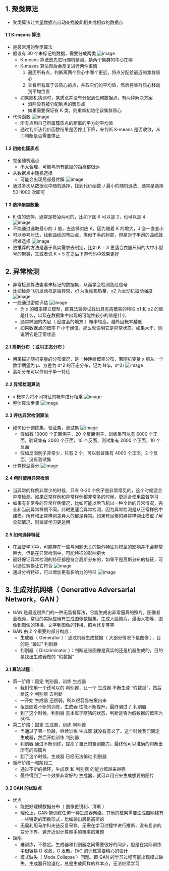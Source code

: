 ## 1. 聚类算法

- 聚类算法让大量数据点自动查找彼此相关或相似的数据点

#### 1.1 K-means 算法

- 是最常用的聚类算法
- 假设有 30 个未标记的数据，需要分成两类
  ![image](https://github.com/jianyi-gronk/jianyi-gronk/assets/95062803/3821c91d-4f95-4cae-a9ad-fe322f6c1e67)
  - K-means 算法首先进行随机猜测，猜两个集群的中心在哪
  - K-means 算法然后会反复进行两件事情
    1. 遍历所有点，判断离两个质心中哪个更近，将点分配给最近的集群质心
    2. 查看所有属于该质心的点，并取它们的平均值，然后将集群质心移动到平均位置
  - 如果随机猜测时，某质点并没有分配到任何数据点，有两种解决方案
    - 消除没有被分配到点的簇质点
    - 如果需要保证有 K 类，则重新初始化该集群质心
- 代价函数
  ![image](https://github.com/jianyi-gronk/jianyi-gronk/assets/95062803/620b9abc-ac3b-495a-8fd5-f815ce141c13)
  - 所有点到自己所属簇质点的距离的平方的平均值
  - 通过判断该代价函数结果是否停止下降，来判断 K-means 是否收敛，从而判断是否需要停止

#### 1.2 初始化簇质点

- 完全随机选点
  - 不太合理，可能与所有数据的距离都很远
- 从数据点中随机选择
  - 可能会出现局部最优解
    ![image](https://github.com/jianyi-gronk/jianyi-gronk/assets/95062803/5a97a00e-e813-4176-bb0b-1c2c99169e03)
- 通过多次从数据点中随机选择，找到代价函数 J 最小的随机选法，通常是选择 50-1000 次即可

#### 1.3 选择聚类数量

- K 值的选择，通常是模凌两可的，比如下图 K 可以是 2，也可以是 4
  ![image](https://github.com/jianyi-gronk/jianyi-gronk/assets/95062803/0ce1e43a-2398-4f27-b8db-0737873ebb20)
- 不能通过选取最小的 J 值，去选择对应 K，因为随着 K 的增大，J 会一直变小
- 可以参考肘法，找到曲线的弯曲点，类似于手的肘部，但是对于平滑的曲线就很难选择
  ![image](https://github.com/jianyi-gronk/jianyi-gronk/assets/95062803/b6dbba1b-c163-4a92-9b52-1926975ed153)
- 更推荐的方法是基于真实需求去制定，比如 K = 3 更适合衣服尺码的大中小型号的聚类，又或者说 K = 5 在之后下游代码中效果更好

## 2. 异常检测

- 异常检测算法查看未标记的数据集，从而学会检测危险信号
- 比如检测飞机发动机是否异常，x1 为发动机热量，x2 为发动机振动强度
  ![image](https://github.com/jianyi-gronk/jianyi-gronk/assets/95062803/9623e7f1-b194-4f1c-bb29-04c709a1413c)
- 一般通过密度评估
  ![image](https://github.com/jianyi-gronk/jianyi-gronk/assets/95062803/d6ee1ac4-f636-4b46-a497-06958e1c03e9)
  - 为 x 的概率建立模型，即算法将尝试找出具有高概率的特征 x1 和 x2 的值是什么，以及在数据集中出现的可能性较小的值是什么
  - 通常椭圆的内层（ 密度高的地方 ）概率较高，越外层概率越低
  - 如果数据点的概率 P 小于阀值，那么就说明它是异常状态，如果大于，则说明它是正常状态

#### 2.1 高斯分布（ 或叫正态分布 ）

- 用来描述随机变量的分布情况，是一种连续概率分布，若随机变量 x 服从一个数学期望为 μ、方差为 σ^2 的正态分布，记为 N(μ，σ^2)
  ![image](https://github.com/jianyi-gronk/jianyi-gronk/assets/95062803/9c2b8f35-d720-437a-b2a6-cb8da8de947e)
- 高斯分布可以作用于单一特征

#### 2.2 异常检测算法

- x 概率为将不同特征的概率进行相乘
  ![image](https://github.com/jianyi-gronk/jianyi-gronk/assets/95062803/6da82dea-0569-47cb-ab79-39422343dfdf)
- 整体算法步骤
  ![image](https://github.com/jianyi-gronk/jianyi-gronk/assets/95062803/acd6cf4f-3693-4f5e-b79d-c7f82cc572ef)

#### 2.3 评估异常检测算法

- 如何设计训练集，验证集，测试集
  ![image](https://github.com/jianyi-gronk/jianyi-gronk/assets/95062803/a5ed4917-5c01-40c9-a6bc-489374a2d179)
  - 假如有 10000 个正面例子，20 个反面例子，训练集可以有 6000 个正面，验证集有 2000 个正面，10 个反面，测试集有 2000 个正面，10 个反面
  - 假如反面例子非常少，只有 2 个，可以验证集有 4000 个正面，2 个反面，没有测试集
- 计算模型得分
  ![image](https://github.com/jianyi-gronk/jianyi-gronk/assets/95062803/ce092497-c841-4e6d-b899-ac3f749d6976)

#### 2.4 何时使用异常检测

- 当异常的样例非常少的时候，只有 0-20 个例子是非常常见的，这个时候适合异常检测。如果正常样例和异常样例都非常多的时候，更适合使用监督学习
- 如果有非常多的异常样例情况，比如可能以后飞机以一种全新的异常情况，完全和当前异常样例不同，此时更适合异常检测，因为异常检测是从正常样例中建模，所有和正常样例差异大的都是异常。如果有足够的异常样例让模型了解全部情况，则监督学习更适用

#### 2.5 如何选择特征

- 在监督学习中，可能存在一些与问题无关的额外特征对模型的影响并不会非常巨大，但是在异常检测中，可能特征的影响更大
- 最好保证异常检测的特征都是符合高斯分布的，如果不是高斯分布的特征，可以通过转换让它符合
  ![image](https://github.com/jianyi-gronk/jianyi-gronk/assets/95062803/c3f29b75-0300-4a4b-9fba-7841a5f684e1)
- 通过分析特征，可以增加更有影响力的特征
  ![image](https://github.com/jianyi-gronk/jianyi-gronk/assets/95062803/07a108d5-0f5d-44a6-9eae-8d31909a237a)

## 3. 生成对抗网络（ Generative Adversarial Network，GAN ）

- GAN 是最近很热门的一种无监督算法，它能生成出非常逼真的照片，图像甚至视频，常见的实际应用有生成图像数据集，生成人脸照片，漫画人物等，图像到图像的转换，文字到图像的转换，照片修复等等
- GAN 由 2 个重要的部分构成：
  - 生成器（ Generator ）：通过机器生成数据（ 大部分情况下是图像 ），目的是 “骗过” 判别器
  - 判别器（ Discriminator ）：判断这张图像是真实的还是机器生成的，目的是找出生成器做的 “假数据”

#### 3.1 算法过程：

- 第一阶段：固定 判别器，训练 生成器
  - 我们使用一个还可以的 判别器，让一个 生成器 不断生成 “假数据”，然后给这个 判别器 去判断
  - 一开始 生成器 还很弱，所以很容易被揪出来
  - 但是随着不断的训练，生成器 性能不断提升，最终骗过了 判别器
  - 到了这个时候，判别器 基本属于瞎猜的状态，判断是否为假数据的概率为 50%
- 第二阶段：固定 生成器，训练 判别器
  - 当通过了第一阶段，继续训练 生成器 就没有意义了。这个时候我们固定 生成器，然后开始训练 判别器
  - 判别器 通过不断训练，提高了自己的鉴别能力，最终他可以准确的判断出所有的假图片
  - 到了这个时候，生成器 已经无法骗过 判别器
- 循环阶段一和阶段二
  - 通过不断的循环，生成器 和 判别器 的能力都越来越强
  - 最终得到了一个效果非常好的 生成器，就可以用它来生成想要的图片

#### 3.2 GAN 的优缺点

- 优点
  - 能更好建模数据分布（ 图像更锐利、清晰 ）
  - 理论上，GAN 能训练任何一种生成器网络。其他的框架需要生成器网络有一些特定的函数形式，比如输出层是高斯的
  - 无需利用马尔科夫链反复采样，无需在学习过程中进行推断，没有复杂的变分下界，避开近似计算棘手的概率的难题
- 缺陷
  - 难训练，不稳定。生成器和判别器之间需要很好的同步，但是在实际训练中很容易 D 收敛，G 发散。D/G 的训练需要精心的设计
  - 模式缺失（ Mode Collapse ）问题。即 GAN 的学习过程可能出现模式缺失，生成器开始退化，总是生成同样的样本点，无法继续学习
